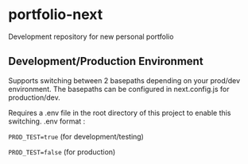 # portfolio-next

Development repository for new personal portfolio

## Development/Production Environment

Supports switching between 2 basepaths depending on your prod/dev environment.
The basepaths can be configured in next.config.js for production/dev.

Requires a .env file in the root directory of this project to enable this switching. .env format :

<code>PROD_TEST=true</code> (for development/testing)

<code>PROD_TEST=false</code> (for production)
